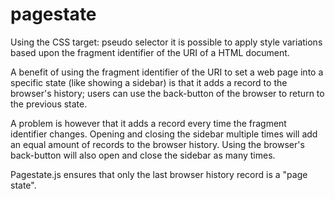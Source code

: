 # pagestate

Using the CSS target: pseudo selector it is possible to apply style variations based upon the fragment identifier of the
URI of a HTML document.

A benefit of using the fragment identifier of the URI to set a web page into a specific state (like showing a sidebar)
is that it adds a record to the browser's history; users can use the back-button of the browser to return to the
previous state.

A problem is however that it adds a record every time the fragment identifier changes. Opening and
closing the sidebar multiple times will add an equal amount of records to the browser history. Using the browser's
back-button will also open and close the sidebar as many times.

Pagestate.js ensures that only the last browser history record is a "page state".
